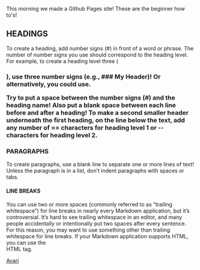 
This morning we made a Github Pages site! These are the beginner how to's!

## HEADINGS

To create a heading, add number signs (#) in front of a word or phrase. The number of number signs you use should correspond to the heading level. For example, to create a heading level three (<h3>), use three number signs (e.g., ### My Header)! Or alternatively, you could use.

Try to put a space between the number signs (#) and the heading name! Also put a blank space between each line before and after a heading!
To make a second smaller header underneath the first heading, on the line below the text, add any number of == characters for heading level 1 or -- characters for heading level 2.

### PARAGRAPHS

To create paragraphs, use a blank line to separate one or more lines of text!
Unless the paragraph is in a list, don’t indent paragraphs with spaces or tabs.

#### LINE BREAKS

You can use two or more spaces (commonly referred to as “trailing whitespace”) for line breaks in nearly every Markdown application, but it’s controversial. It’s hard to see trailing whitespace in an editor, and many people accidentally or intentionally put two spaces after every sentence. For this reason, you may want to use something other than trailing whitespace for line breaks. If your Markdown application supports HTML, you can use the <br> HTML tag.

[Avari](avaribrittenum.com)